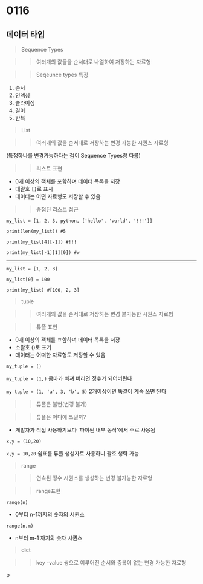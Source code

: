 # 0116

## 데이터 타입

> Sequence Types

>> 여러개의 값들을 순서대로 나열하여 저장하는 자료형 

>> Seqeunce types 특징 
1. 순서 
2. 인덱싱
3. 슬라이싱
4. 길이
5. 반복

>List 

>> 여러개의 값을 순서대로 저장하는 변경 가능한 시퀀스 자료형

(특정하나를 변경가능하다는 점이 Sequence Types랑 다름)

>> 리스트 표현

- 0개 이상의 객체를 포함하며 데이터 목록을 저장
- 대괄호 `[]`로 표시 
- 데이터는 어떤 자료형도 저장할 수 있음

>>중첩된 리스트 접근

`my_list = [1, 2, 3, python, ['hello', 'world', '!!!']]`

`print(len(my_list)) #5`

`print(my_list[4][-1]) #!!!`

`print(my_list[-1][1][0]) #w`

---

`my_list = [1, 2, 3]`

`my_list[0] = 100 `

`print(my_list) #[100, 2, 3]`

>tuple

>>여러개의 값을 순서대로 저장하는 변경 불가능한 시퀀스 자료형

>>튜플 표현
- 0개 이상의 객체를 ㅍ함하며 데이터 목록을 저장
- 소괄호 ()로 표기
- 데이터는 어떠한 자료형도 저장할 수 있음

`my_tuple = ()`

`my_tuple = (1,)` 콤마가 빠져 버리면 정수가 되어버린다

`my tuple = (1, 'a', 3, 'b', 5)` 2개이상이면 똑같이 계속 쓰면 된다

>>튜플은 불변(변경 불가)

>>튜플은 어디에 쓰일까?

- 개발자가 직접 사용하기보다 '파이썬 내부 동작'에서 주로 사용됨

`x,y = (10,20)` 

`x,y = 10,20` 쉼표를 튜플 생성자로 사용하니 괄호 생략 가능

>range

>>연속된 정수 시퀀스를 생성하는 변경 불가능한 자료형

>>range표현

`range(n)`

- 0부터 n-1까지의 숫자의 시퀀스

`range(n,m)`

- n부터 m-1 까지의 숫자 시퀀스

>dict

>>key -value 쌍으로 이루어진 순서와 중복이 없는 변경 가능한 자료형

p